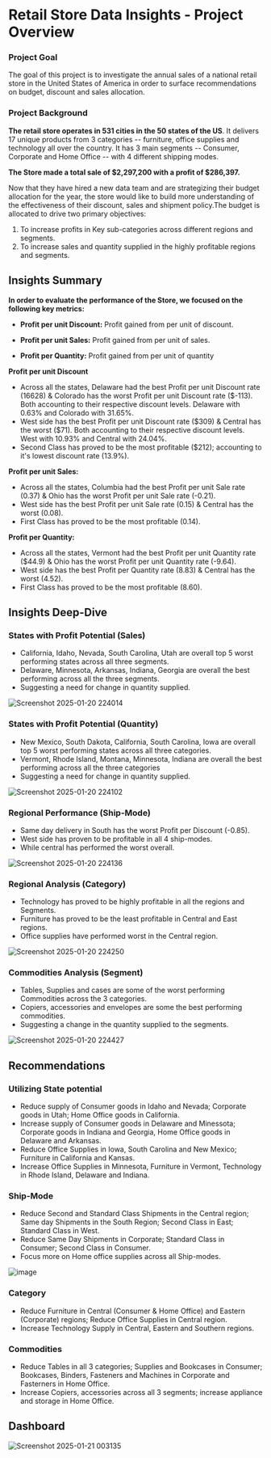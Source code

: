 # Retail Store Data Insights - Project Overview
### Project Goal ###
The goal of this project is to investigate the annual sales of a national retail store in the United States of America in order to surface recommendations on budget, discount and sales allocation.
### Project Background ###
**The retail store operates in 531 cities in the 50 states of the US**. It delivers 17 unique products from 3 categories -- furniture, office supplies and technology all over the country. It has 3 main segments -- Consumer, Corporate and Home Office -- with 4 different shipping modes. 

**The Store made a total sale of $2,297,200 with a profit of $286,397.**

Now that they have hired a new data team and are strategizing their budget allocation for the year, the store would like to build more understanding of the effectiveness of their discount, sales and shipment policy.The budget is allocated to drive two primary objectives: 
1) To increase profits in Key sub-categories across different regions and segments.
2) To increase sales and quantity supplied in the highly profitable regions and segments.

## Insights Summary ##
**In order to evaluate the performance of the Store, we focused on the following key metrics:**

  - **Profit per unit Discount:** Profit gained from per unit of discount.
  
  - **Profit per unit Sales:** Profit gained from per unit of sales.
  
  - **Profit per Quantity:** Profit gained from per unit of quantity

 **Profit per unit Discount**
 - Across all the states, Delaware had the best Profit per unit Discount rate (16628) & Colorado has the worst Profit per unit Discount rate ($-113). Both accounting to their respective discount levels. Delaware with 0.63% and Colorado with 31.65%.
 - West side has the best Profit per unit Discount rate ($309) & Central has the worst ($71). Both accounting to their respective discount levels. West with 10.93% and Central with 24.04%.
- Second Class has proved to be the most profitable ($212); accounting to it's lowest discount rate (13.9%).

**Profit per unit Sales:**
- Across all the states, Columbia had the best Profit per unit Sale rate (0.37) & Ohio has the worst Profit per unit Sale rate (-0.21).
- West side has the best Profit per unit Sale rate (0.15) & Central has the worst (0.08).
- First Class has proved to be the most profitable (0.14).

**Profit per Quantity:**
- Across all the states, Vermont had the best Profit per unit Quantity rate ($44.9) & Ohio has the worst Profit per unit Quantity rate (-9.64).
- West side has the best Profit per Quantity rate (8.83) & Central has the worst (4.52).
- First Class has proved to be the most profitable (8.60).

## Insights Deep-Dive ##

### States with Profit Potential (Sales) ###
- California, Idaho, Nevada, South Carolina, Utah are overall top 5 worst performing states across all three segments.
- Delaware, Minnesota, Arkansas, Indiana, Georgia are overall the best performing across all the three segments.
- Suggesting a need for change in quantity supplied.
    
![Screenshot 2025-01-20 224014](https://github.com/user-attachments/assets/b57c1e2d-c3c9-4728-9f7a-07bdae063c4f)

### States with Profit Potential (Quantity) ###
- New Mexico, South Dakota, California, South Carolina, Iowa are overall top 5 worst performing states across all three categories.
- Vermont, Rhode Island, Montana, Minnesota, Indiana are overall the best performing across all the three categories
- Suggesting a need for change in quantity supplied.

![Screenshot 2025-01-20 224102](https://github.com/user-attachments/assets/095fbbc2-65a4-4206-91ea-8f6801ed7146)

### Regional Performance (Ship-Mode) ###
- Same day delivery in South has the worst Profit per Discount (-0.85).
- West side has proven to be profitable in all 4 ship-modes.
- While central has performed the worst overall.

![Screenshot 2025-01-20 224136](https://github.com/user-attachments/assets/134b9472-d24b-4e53-965f-aa8265ef2f62)

### Regional Analysis (Category) ###
- Technology has proved to be highly profitable in all the regions and Segments.
- Furniture has proved to be the least profitable in Central and East regions.
- Office supplies have performed worst in the Central region.
  
![Screenshot 2025-01-20 224250](https://github.com/user-attachments/assets/5102de1e-491d-40c2-b5a0-baf309bb5caf)
  
### Commodities Analysis (Segment) ###
- Tables, Supplies and cases are some of the worst performing Commodities across the 3 categories.
- Copiers, accessories and envelopes are some the best performing commodities.
- Suggesting a change in the quantity supplied to the segments.
  
![Screenshot 2025-01-20 224427](https://github.com/user-attachments/assets/298355fc-4b85-42d1-8a67-b59e619a7196)

## Recommendations ##

### Utilizing State potential ###
- Reduce supply of Consumer goods in Idaho and Nevada; Corporate goods in Utah; Home Office goods in California.
- Increase supply of Consumer goods in Delaware and Minessota; Corporate goods in Indiana and Georgia, Home Office goods in Delaware and Arkansas.
- Reduce Office Supplies in Iowa, South Carolina and New Mexico; Furniture in California and Kansas.
- Increase Office Supplies in Minnesota, Furniture in Vermont, Technology in Rhode Island, Delaware and Indiana. 

### Ship-Mode ###
- Reduce Second and Standard Class Shipments in the Central region; Same day Shipments in the South Region; Second Class in East; Standard Class in West.
- Reduce Same Day Shipments in Corporate; Standard Class in Consumer; Second Class in Consumer.
- Focus more on Home office supplies across all Ship-modes.

![image](https://github.com/user-attachments/assets/e3f61db8-33be-4906-804b-aa55e176baf8)

### Category ###
- Reduce Furniture in Central (Consumer & Home Office) and Eastern (Corporate) regions; Reduce Office Supplies in Central region.
- Increase Technology Supply in Central, Eastern and Southern regions.

### Commodities ###
- Reduce Tables in all 3 categories; Supplies and Bookcases in Consumer; Bookcases, Binders, Fasteners and Machines in Corporate and Fasterners in Home Office.
- Increase Copiers, accessories across all 3 segments; increase appliance and storage in Home Office.

## Dashboard ##

![Screenshot 2025-01-21 003135](https://github.com/user-attachments/assets/fff7132c-2c99-45b6-98a3-a7a26d396536)


